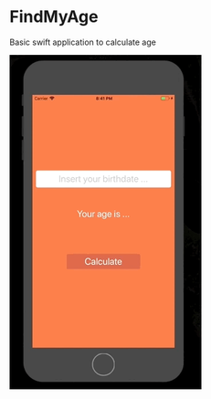 # FindMyAge

Basic swift application to calculate age


![alt text](https://github.com/nicolastrres/FindMyAge/blob/master/findmyage.gif)
